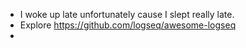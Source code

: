 - I woke up late unfortunately cause I slept really late.
- Explore https://github.com/logseq/awesome-logseq
-